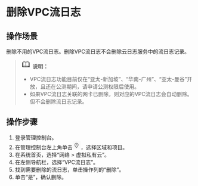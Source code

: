 # 删除VPC流日志<a name="FlowLog_0005"></a>

## 操作场景<a name="section15598193716333"></a>

删除不用的VPC流日志。删除VPC流日志不会删除云日志服务中的流日志记录。

>![](public_sys-resources/icon-note.gif) **说明：** 
>-   VPC流日志功能目前仅在“亚太-新加坡”、“华南-广州”、“亚太-曼谷”开放，且还在公测期间，请申请公测权限后使用。
>-   如果VPC流日志关联的网卡已删除，则对应的VPC流日志会自动删除。但不会删除流日志记录。

## 操作步骤<a name="section7359352124511"></a>

1.  登录管理控制台。
2.  在管理控制台左上角单击![](figures/icon-region.png)，选择区域和项目。
3.  在系统首页，选择“网络 \> 虚拟私有云”。
4.  在左侧导航栏，选择“VPC流日志”。
5.  找到需要删除的流日志，单击操作列的“删除”。
6.  单击“是”，确认删除。

